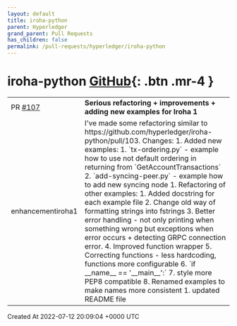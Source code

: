 ```yaml
---
layout: default
title: iroha-python
parent: Hyperledger
grand_parent: Pull Requests
has_children: false
permalink: /pull-requests/hyperledger/iroha-python
---
```


# iroha-python <span class="fs-3 right-align">[GitHub](https://github.com/hyperledger/iroha-python){: .btn .mr-4 }</span>


<div>
    <table>
        <tr>
            <td>
                PR <a href="https://github.com/hyperledger/iroha-python/pull/107" class=".btn">#107</a>
            </td>
            <td>
                <b>
                    Serious refactoring + improvements + adding new examples for Iroha 1
                </b>
            </td>
        </tr>
        <tr>
            <td>
                <span class="chip">enhancement</span><span class="chip">iroha1</span>
            </td>
            <td>
                I've made some refactoring similar to https://github.com/hyperledger/iroha-python/pull/103. Changes:
1. Added new examples:
    1. `tx-ordering.py` - example how to use not default ordering in returning from `GetAccountTransactions`
    2. `add-syncing-peer.py` - example how to add new syncing node
1. Refactoring of other examples:
    1. Added docstring for each example file
    2. Change old way of formatting strings into fstrings
    3. Better error handling - not only printing when something wrong but exceptions when error occurs + detecting GRPC connection error.
    4. Improved function wrapper
    5. Correcting functions - less hardcoding, functions more configurable
    6. `if __name__ == '__main__':`
    7. style more PEP8 compatible
    8. Renamed examples to make names more consistent
1. updated README file
            </td>
        </tr>
    </table>
    <div class="right-align">
        Created At 2022-07-12 20:09:04 +0000 UTC
    </div>
</div>

